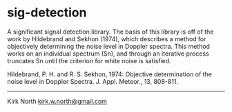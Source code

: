 sig-detection
=============

A significant signal detection library. The basis of this library is off of the work by Hildebrand and Sekhon (1974),
which describes a method for objectively determining the noise level in Doppler spectra. This method works on an
individual spectrum (Sn), and through an iterative process truncates Sn until the criterion for white noise is 
satisfied.

Hildebrand, P. H. and R. S. Sekhon, 1974: Objective determination of the noise level in Doppler Spectra. J. Appl.
Meteor., 13, 808-811.

---
Kirk North <kirk.w.north@gmail.com>
